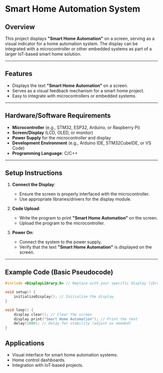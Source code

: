 # Smart Home Automation System

## Overview

This project displays **"Smart Home Automation"** on a screen, serving as a visual indicator for a home automation system. The display can be integrated with a microcontroller or other embedded systems as part of a larger IoT-based smart home solution.

---

## Features

- Displays the text **"Smart Home Automation"** on a screen.
- Serves as a visual feedback mechanism for a smart home project.
- Easy to integrate with microcontrollers or embedded systems.

---

## Hardware/Software Requirements

- **Microcontroller** (e.g., STM32, ESP32, Arduino, or Raspberry Pi)
- **Screen/Display** (LCD, OLED, or monitor)
- **Power Supply** for the microcontroller and display
- **Development Environment** (e.g., Arduino IDE, STM32CubeIDE, or VS Code)
- **Programming Language**: C/C++

---

## Setup Instructions

1. **Connect the Display**:
   - Ensure the screen is properly interfaced with the microcontroller.
   - Use appropriate libraries/drivers for the display module.

2. **Code Upload**:
   - Write the program to print **"Smart Home Automation"** on the screen.
   - Upload the program to the microcontroller.

3. **Power On**:
   - Connect the system to the power supply.
   - Verify that the text **"Smart Home Automation"** is displayed on the screen.

---

## Example Code (Basic Pseudocode)

```c
#include <DisplayLibrary.h> // Replace with your specific display library

void setup() {
    initializeDisplay(); // Initialize the display
}

void loop() {
    display.clear(); // Clear the screen
    display.print("Smart Home Automation"); // Print the text
    delay(1000); // Delay for stability (adjust as needed)
}
```
## Applications
- Visual interface for smart home automation systems.
- Home control dashboards.
- Integration with IoT-based projects.

